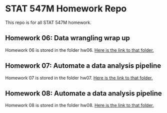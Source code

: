 # STAT 547M Homework Repo

This repo is for all STAT 547M homework.

## Homework 06: Data wrangling wrap up
Homework 06 is stored in the folder hw06. [Here is the link to that folder.](https://github.com/yuanjisun/STAT547-hw-Sun-Yuanji/tree/master/hw06)

## Homework 07: Automate a data analysis pipeline
Homework 07 is stored in the folder hw07. [Here is the link to that folder.](https://github.com/yuanjisun/STAT547-hw-Sun-Yuanji/tree/master/hw07)

## Homework 08: Automate a data analysis pipeline
Homework 08 is stored in the folder hw08. [Here is the link to that folder.](https://github.com/yuanjisun/STAT547-hw-Sun-Yuanji/tree/master/hw08)
